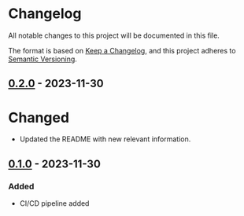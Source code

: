 # Changelog
All notable changes to this project will be documented in this file.

The format is based on [Keep a Changelog](https://keepachangelog.com/en/1.0.0/),
and this project adheres to [Semantic Versioning](https://semver.org/spec/v2.0.0.html).

## [0.2.0] - 2023-11-30

# Changed
- Updated the README with new relevant information.

## [0.1.0] - 2023-11-30

### Added
- CI/CD pipeline added

[unreleased]: https://github.com/SolidLabResearch/solid-sdx-cli/compare/0.2.0...HEAD
[0.2.0]: https://github.com/SolidLabResearch/solid-sdx-cli/compare/0.1.0...0.2.0
[0.1.0]: https://github.com/SolidLabResearch/solid-sdx-cli/releases/tag/0.1.0
